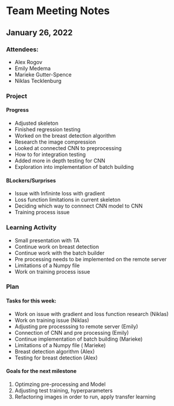 # Team Meeting Notes
## January 26, 2022

### Attendees:
- Alex Rogov
- Emily Medema
- Marieke Gutter-Spence
- Niklas Tecklenburg

### Project
#### Progress
- Adjusted skeleton
- Finished regression testing
- Worked on the breast detection algorithm
- Research the image compression
- Looked at connected CNN to preprocessing
- How to for integration testing
- Added more in depth testing for CNN
- Exploration into implementation of batch building

#### BLockers/Surprises
- Issue with Infininte loss with gradient 
- Loss function limitations in current skeleton
- Deciding which way to connnect CNN model to CNN
- Training process issue 

### Learning Activity 
-  Small presentation with TA
-  Continue work on breast detection
-  Continue work with the batch builder
-  Pre processing needs to be implemented on the remote server
-  Limitations of a Numpy file 
-  Work on training process issue 


### Plan

#### Tasks for this week:
- Work on issue with gradient and loss function research (Niklas)
- Work on training issue (Niklas)
- Adjusting pre processsing to remote server (Emily)
- Connection of CNN and pre processing (Emily)
- Continue implementation of batch building (Marieke)
- Limitations of a Numpy file ( Marieke)
- Breast detection algorithm (Alex)
- Testing for breast detection (Alex)

####  Goals for the next milestone
1. Optimzing pre-processing and Model 
2. Adjusting test training, hyperparameters
3. Refactoring images in order to run, apply transfer learning